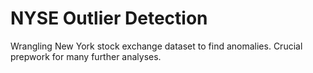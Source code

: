 # NYSE Outlier Detection

Wrangling New York stock exchange dataset to find anomalies.
Crucial prepwork for many further analyses.

